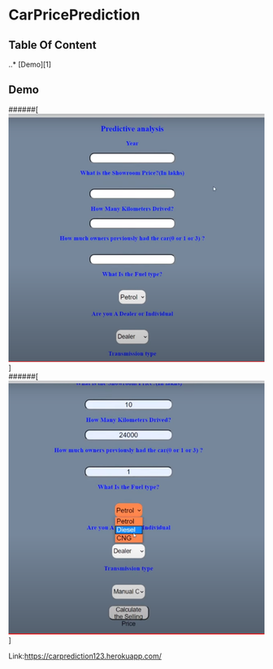 # CarPricePrediction
## Table Of Content
..* [Demo][1]





## Demo
######[![Front-End view of the app car prediction](https://github.com/hitesh0103/Images/blob/main/Screenshot%20(114).png "Outloook")]   
######[![Front-End view of the app car prediction](https://github.com/hitesh0103/Images/blob/main/Screenshot%20(113).png "Outloook")] 

Link:<https://carprediction123.herokuapp.com/>
